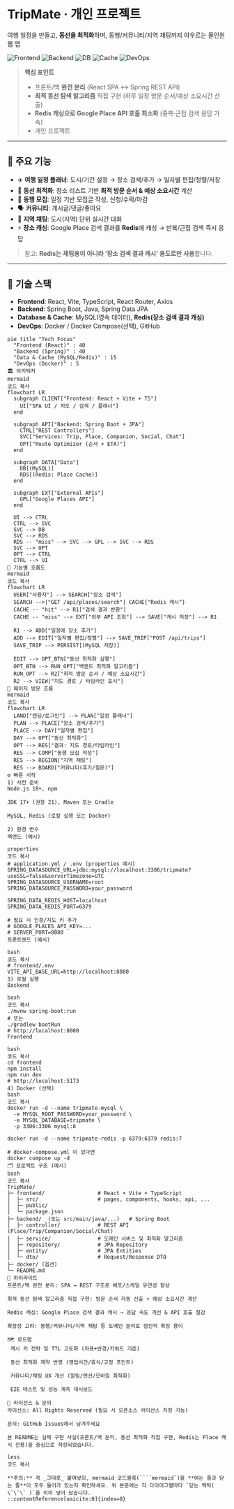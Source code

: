 # TripMate · 개인 프로젝트
여행 일정을 만들고, **동선을 최적화**하며, 동행/커뮤니티/지역 채팅까지 아우르는 올인원 웹 앱

![Frontend](https://img.shields.io/badge/Frontend-React%20%2B%20Vite%20%2B%20TypeScript-61DAFB?logo=react&labelColor=20232a)
![Backend](https://img.shields.io/badge/Backend-Spring%20Boot%20%2B%20JPA-6DB33F?logo=springboot&labelColor=1a1a1a)
![DB](https://img.shields.io/badge/DB-MySQL-4479A1?logo=mysql&labelColor=1a1a1a)
![Cache](https://img.shields.io/badge/Cache-Redis%20(Place%20캐시)-DC382D?logo=redis&labelColor=1a1a1a)
![DevOps](https://img.shields.io/badge/DevOps-Docker-2496ED?logo=docker&labelColor=1a1a1a)

> **핵심 포인트**
> - 프론트/백 **완전 분리** (React SPA ↔ Spring REST API)  
> - **최적 동선 탐색 알고리즘** 직접 구현 (하루 일정 방문 순서/예상 소요시간 산출)  
> - **Redis 캐싱으로 Google Place API 호출 최소화** (중복·근접 검색 응답 가속)  
> - 개인 프로젝트

---

## 📌 주요 기능
- ✈️ **여행 일정 플래너**: 도시/기간 설정 → 장소 검색/추가 → 일자별 편집/정렬/저장  
- 🧭 **동선 최적화**: 장소 리스트 기반 **최적 방문 순서 & 예상 소요시간** 계산  
- 🤝 **동행 모집**: 일정 기반 모집글 작성, 신청/수락/마감  
- 🗣️ **커뮤니티**: 게시글/댓글/좋아요  
- 📍 **지역 채팅**: 도시(지역) 단위 실시간 대화  
- ⚡ **장소 캐싱**: Google Place 검색 결과를 **Redis**에 캐싱 → 반복/근접 검색 즉시 응답  
> 참고: **Redis는 채팅용이 아니라 ‘장소 검색 결과 캐시’ 용도로만 사용**합니다.

---

## 🧰 기술 스택
- **Frontend**: React, Vite, TypeScript, React Router, Axios  
- **Backend**: Spring Boot, Java, Spring Data JPA  
- **Database & Cache**: MySQL(영속 데이터), **Redis(장소 검색 결과 캐싱)**  
- **DevOps**: Docker / Docker Compose(선택), GitHub

```mermaid
pie title "Tech Focus"
  "Frontend (React)" : 40
  "Backend (Spring)" : 40
  "Data & Cache (MySQL/Redis)" : 15
  "DevOps (Docker)" : 5
🏛 아키텍처
mermaid
코드 복사
flowchart LR
  subgraph CLIENT["Frontend: React + Vite + TS"]
    UI["SPA UI / 지도 / 검색 / 플래너"]
  end

  subgraph API["Backend: Spring Boot + JPA"]
    CTRL["REST Controllers"]
    SVC["Services: Trip, Place, Companion, Social, Chat"]
    OPT["Route Optimizer (순서 + ETA)"]
  end

  subgraph DATA["Data"]
    DB[(MySQL)]
    RDS[(Redis: Place Cache)]
  end

  subgraph EXT["External APIs"]
    GPL["Google Places API"]
  end

  UI --> CTRL
  CTRL --> SVC
  SVC --> DB
  SVC --> RDS
  RDS -- "miss" --> SVC --> GPL --> SVC --> RDS
  SVC --> OPT
  OPT --> CTRL
  CTRL --> UI
🔄 기능별 흐름도
mermaid
코드 복사
flowchart LR
  USER["사용자"] --> SEARCH["장소 검색"]
  SEARCH -->|"GET /api/places/search"| CACHE{"Redis 캐시"}
  CACHE -- "hit" --> R1["검색 결과 반환"]
  CACHE -- "miss" --> EXT["외부 API 조회"] --> SAVE["캐시 저장"] --> R1

  R1 --> ADD["일정에 장소 추가"]
  ADD --> EDIT["일자별 편집/정렬"] --> SAVE_TRIP["POST /api/trips"]
  SAVE_TRIP --> PERSIST[(MySQL 저장)]

  EDIT --> OPT_BTN["동선 최적화 실행"]
  OPT_BTN --> RUN_OPT["백엔드 최적화 알고리즘"]
  RUN_OPT --> R2["최적 방문 순서 / 예상 소요시간"]
  R2 --> VIEW["지도 경로 / 타임라인 표시"]
🧭 페이지 방문 흐름
mermaid
코드 복사
flowchart LR
  LAND["랜딩/로그인"] --> PLAN["일정 플래너"]
  PLAN --> PLACE["장소 검색/추가"]
  PLACE --> DAY["일자별 편집"]
  DAY --> OPT["동선 최적화"]
  OPT --> RES["결과: 지도 경로/타임라인"]
  RES --> COMP["동행 모집 작성"]
  RES --> REGION["지역 채팅"]
  RES --> BOARD["커뮤니티(후기/질문)"]
⚙️ 빠른 시작
1) 사전 준비
Node.js 18+, npm

JDK 17+ (권장 21), Maven 또는 Gradle

MySQL, Redis (로컬 실행 또는 Docker)

2) 환경 변수
백엔드 (예시)

properties
코드 복사
# application.yml / .env (properties 예시)
SPRING_DATASOURCE_URL=jdbc:mysql://localhost:3306/tripmate?useSSL=false&serverTimezone=UTC
SPRING_DATASOURCE_USERNAME=root
SPRING_DATASOURCE_PASSWORD=your_password

SPRING_DATA_REDIS_HOST=localhost
SPRING_DATA_REDIS_PORT=6379

# 필요 시 인증/지도 키 추가
# GOOGLE_PLACES_API_KEY=...
# SERVER_PORT=8080
프론트엔드 (예시)

bash
코드 복사
# frontend/.env
VITE_API_BASE_URL=http://localhost:8080
3) 로컬 실행
Backend

bash
코드 복사
./mvnw spring-boot:run
# 또는
./gradlew bootRun
# http://localhost:8080
Frontend

bash
코드 복사
cd frontend
npm install
npm run dev
# http://localhost:5173
4) Docker (선택)
bash
코드 복사
docker run -d --name tripmate-mysql \
  -e MYSQL_ROOT_PASSWORD=your_password \
  -e MYSQL_DATABASE=tripmate \
  -p 3306:3306 mysql:8

docker run -d --name tripmate-redis -p 6379:6379 redis:7

# docker-compose.yml 이 있다면
docker compose up -d
🗂 프로젝트 구조 (예시)
bash
코드 복사
TripMate/
├─ frontend/                 # React + Vite + TypeScript
│  ├─ src/                   # pages, components, hooks, api, ...
│  ├─ public/
│  └─ package.json
├─ backend/  (또는 src/main/java/...)   # Spring Boot
│  ├─ controller/            # REST API (Place/Trip/Companion/Social/Chat)
│  ├─ service/               # 도메인 서비스 및 최적화 알고리즘
│  ├─ repository/            # JPA Repository
│  ├─ entity/                # JPA Entities
│  └─ dto/                   # Request/Response DTO
├─ docker/ (옵션)
└─ README.md
🌟 하이라이트
프론트/백 완전 분리: SPA ↔ REST 구조로 배포/스케일 유연성 향상

최적 동선 탐색 알고리즘 직접 구현: 방문 순서 자동 산출 + 예상 소요시간 계산

Redis 캐싱: Google Place 검색 결과 캐시 → 응답 속도 개선 & API 호출 절감

확장성 고려: 동행/커뮤니티/지역 채팅 등 도메인 분리로 점진적 확장 용이

🗺 로드맵
 캐시 키 전략 및 TTL 고도화 (좌표+반경/키워드 기준)

 동선 최적화 제약 반영 (영업시간/휴식/고정 포인트)

 커뮤니티/채팅 UX 개선 (알림/멘션/모바일 최적화)

 E2E 테스트 및 성능 계측 대시보드

📜 라이선스 & 문의
라이선스: All Rights Reserved (필요 시 오픈소스 라이선스 지정 가능)

문의: GitHub Issues에서 남겨주세요

본 README는 실제 구현 사실(프론트/백 분리, 동선 최적화 직접 구현, Redis는 Place 캐시 전용)을 중심으로 작성되었습니다.

less
코드 복사

**주의:** 꼭 _그대로_ 붙여넣되, mermaid 코드블록(````mermaid`)을 **여는 줄과 닫는 줄**이 모두 들어가 있는지 확인하세요. 위 본문에는 각 다이어그램마다 `닫는 백틱( \`\`\` )`을 이미 넣어 놨습니다.
::contentReference[oaicite:0]{index=0}

